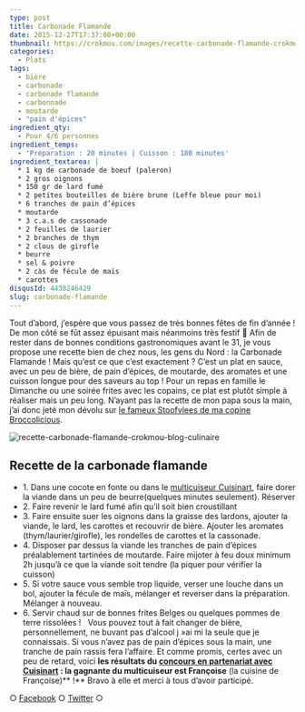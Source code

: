 ```yaml
---
type: post
title: Carbonade Flamande
date: 2015-12-27T17:37:08+00:00
thumbnail: https://crokmou.com/images/recette-carbonade-flamande-crokmou-blog-culinaire-1.jpg
categories:
  - Plats
tags:
  - bière
  - carbonade
  - carbonade flamande
  - carbonnade
  - moutarde
  - "pain d'épices"
ingredient_qty:
  - Pour 4/6 personnes
ingredient_temps:
  - 'Préparation : 20 minutes | Cuisson : 180 minutes'
ingredient_textarea: |
  * 1 kg de carbonade de boeuf (paleron)
  * 2 gros oignons
  * 150 gr de lard fumé
  * 2 petites bouteilles de bière brune (Leffe bleue pour moi)
  * 6 tranches de pain d’épices
  * moutarde
  * 3 c.a.s de cassonade
  * 2 feuilles de laurier
  * 2 branches de thym
  * 2 clous de girofle
  * beurre
  * sel & poivre
  * 2 càs de fécule de maïs
  * carottes
disqusId: 4438246429
slug: carbonade-flamande
---
```


Tout d’abord, j’espère que vous passez de très bonnes fêtes de fin d’année ! De mon côté se fût assez épuisant mais néanmoins très festif 🙂 Afin de rester dans de bonnes conditions gastronomiques avant le 31, je vous propose une recette bien de chez nous, les gens du Nord : la Carbonade Flamande ! Mais qu’est ce que c’est exactement ? C’est un plat en sauce, avec un peu de bière, de pain d’épices, de moutarde, des aromates et une cuisson longue pour des saveurs au top ! Pour un repas en famille le Dimanche ou une soirée frites avec les copains, ce plat est plutôt simple à réaliser mais un peu long. N’ayant pas la recette de mon papa sous la main, j’ai donc jeté mon dévolu sur [le fameux Stoofvlees de ma copine Broccolicious](https://broccolicious.wordpress.com/2013/11/25/le-stoofvlees-national/).

![recette-carbonade-flamande-crokmou-blog-culinaire](https://crokmou.com/images/recette-carbonade-flamande-crokmou-blog-culinaire_sgf4tb.jpg)

## **Recette de la carbonade flamande**

* 1\. Dans une cocote en fonte ou dans le [multicuiseur Cuisinart](http://www.crokmou.com/2015/12/test-du-multicuiseur-4-en-1-par-cuisinart), faire dorer la viande dans un peu de beurre(quelques minutes seulement). Réserver
* 2\. Faire revenir le lard fumé afin qu’il soit bien croustillant
* 3\. Faire ensuite suer les oignons dans la graisse des lardons, ajouter la viande, le lard, les carottes et recouvrir de bière. Ajouter les aromates (thym/laurier/girofle), les rondelles de carottes et la cassonade.
* 4\. Disposer par dessus la viande les tranches de pain d’épices préalablement tartinées de moutarde. Faire mijoter à feu doux minimum 2h jusqu’à ce que la viande soit tendre (la piquer pour vérifier la cuisson)
* 5\. Si votre sauce vous semble trop liquide, verser une louche dans un bol, ajouter la fécule de maïs, mélanger et reverser dans la préparation. Mélanger à nouveau.
* 6\. Servir chaud sur de bonnes frites Belges ou quelques pommes de terre rissolées !   Vous pouvez tout à fait changer de bière, personnellement, ne buvant pas d’alcool j »ai mi la seule que je connaissais. Si vous n’avez pas de pain d’épices sous la main, une tranche de pain rassis fera l’affaire. Et comme promis, certes avec un peu de retard, voici **les résultats du [concours en partenariat avec Cuisinart](http://www.crokmou.com/2015/12/test-du-multicuiseur-4-en-1-par-cuisinart) : la gagnante du multicuiseur est Françoise** (la cuisine de Françoise)** !** Bravo à elle et merci à tous d’avoir participé.

○ [Facebook](https://www.facebook.com/crokmou.blog) ○ [Twitter](https://twitter.com/Crokmou) ○
